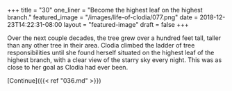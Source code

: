 +++
title = "30"
one_liner = "Become the highest leaf on the highest branch."
featured_image = "/images/life-of-clodia/077.png"
date = 2018-12-23T14:22:31-08:00
layout = "featured-image"
draft = false
+++

Over the next couple decades, the tree grew over a hundred feet tall, taller than any other tree in their area. Clodia climbed the ladder of tree responsibilities until she found herself situated on the highest leaf of the highest branch, with a clear view of the starry sky every night. This was as close to her goal as Clodia had ever been.

[Continue]({{< ref "036.md" >}})
